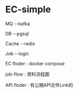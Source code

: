# EC-simple


MQ  --kafka 

DB  --pgsql 

Cache --redis 

Job  --logic 



EC floder : docker compose

job-flow : 資料流程圖

API floder : 有公開API文件Link的
